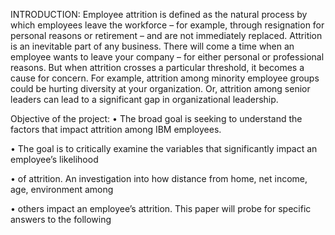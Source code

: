INTRODUCTION:
Employee attrition is defined as the natural process by which employees leave the workforce – for example, through resignation for personal reasons or retirement – and are not immediately replaced.
Attrition is an inevitable part of any business. There will come a time when an employee wants to leave your company – for either personal or professional reasons. But when attrition crosses a particular threshold, it becomes a cause for concern. For example, attrition among minority employee groups could be hurting diversity at your organization. Or, attrition among senior leaders can lead to a significant gap in organizational leadership.

Objective of the project:
•	The broad goal is seeking to understand the factors that impact attrition among IBM employees. 

•	The goal is to critically examine the variables that significantly impact an employee’s likelihood 

•	of attrition. An investigation into how distance from home, net income, age, environment among 

•	others impact an employee’s attrition. This paper will probe for specific answers to the following 
